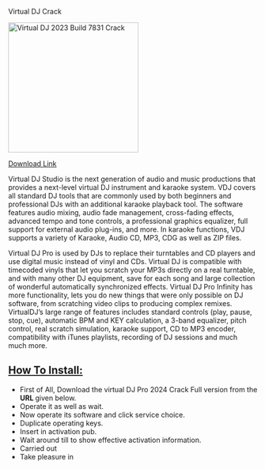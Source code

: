 Virtual DJ Crack

<img class=" wp-image-734 aligncenter" src="https://activationskey.org/wp-content/uploads/2021/01/download-1-2.jpg" alt="Virtual DJ 2023 Build 7831 Crack" width="263" height="263" />

<a href="https://activationskey.org/virtual-dj-build-crack/">Download Link</a>

Virtual DJ Studio is the next generation of audio and music productions that provides a next-level virtual DJ instrument and karaoke system. VDJ covers all standard DJ tools that are commonly used by both beginners and professional DJs with an additional karaoke playback tool. The software features audio mixing, audio fade management, cross-fading effects, advanced tempo and tone controls, a professional graphics equalizer, full support for external audio plug-ins, and more. In karaoke functions, VDJ supports a variety of Karaoke, Audio CD, MP3, CDG as well as ZIP files.
<div class="ads-728x90">Virtual DJ Pro is used by DJs to replace their turntables and CD players and use digital music instead of vinyl and CDs. Virtual DJ is compatible with timecoded vinyls that let you scratch your MP3s directly on a real turntable, and with many other DJ equipment, save for each song and large collection of wonderful automatically synchronized effects. Virtual DJ Pro Infinity has more functionality, lets you do new things that were only possible on DJ software, from scratching video clips to producing complex remixes.</div>
<div></div>
<div>VirtualDJ’s large range of features includes standard controls (play, pause, stop, cue), automatic BPM and KEY calculation, a 3-band equalizer, pitch control, real scratch simulation, karaoke support, CD to MP3 encoder, compatibility with iTunes playlists, recording of DJ sessions and much much more.</div>
<div>
<h2><u>How To Install:</u></h2>
<ul>
 	<li>First of All, Download the virtual DJ Pro 2024 Crack Full version from the <strong>URL </strong>given below.</li>
 	<li>Operate it as well as wait.</li>
 	<li>Now operate its software and click service choice.</li>
 	<li>Duplicate operating keys.</li>
 	<li>Insert in activation pub.</li>
 	<li>Wait around till to show effective activation information.</li>
 	<li>Carried out</li>
 	<li>Take pleasure in</li>
</ul>
</div>
